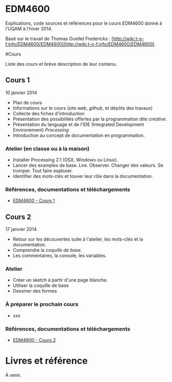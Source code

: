EDM4600
=======

Explications, code sources et références pour le cours EDM4600 donné à l'UQAM à l'hiver 2014.

Basé sur le travail de Thomas Ouellet Fredericks : [http://wiki.t-o-f.info/EDM4600/EDM4600](http://wiki.t-o-f.info/EDM4600/EDM4600).

#Cours

Liste des cours et brève description de leur contenu.

## Cours 1

10 janvier 2014

- Plan de cours
- Informations sur le cours (site web, *github*, et dépôts des travaux)
- Collecte des fiches d'introduction
- Présentation des possibilités offertes par la programmation dite *créative*.
- Présentation du language et de l'IDE (Integrated Development Environement) *Processing*
- Introduction au concept de documentation en programmation.

### Atelier (en classe ou à la maison)

- Installer Processing 2.1 (OSX, Windows ou Linux).
- Lancer des examples de base. Lire. Observer. Changer des valeurs. Se tromper. Tout faire exploser. 
- Identifier des mots-clés et touver leur rôle dans la documentation.

### Références, documentations et téléchargements

- [EDM4600 - Cours 1](https://github.com/jmcouillard/EDM4600/tree/master/Cours%201)

## Cours 2

17 janvier 2014

- Retour sur les découvertes suite à l'atelier, les mots-clés et la documentation.
- Comprendre la *coquille de base*.
- Les commentaires, la console, les variables.

### Atelier

- Créer un sketch à partir d'une page blanche.
- Utiliser la coquille de base
- Dessiner des formes


### À préparer  le prochain cours

- xxx

### Références, documentations et téléchargements

- [EDM4600 - Cours 2](https://github.com/jmcouillard/EDM4600/tree/master/Cours%202)

# Livres et référence

À venir.
